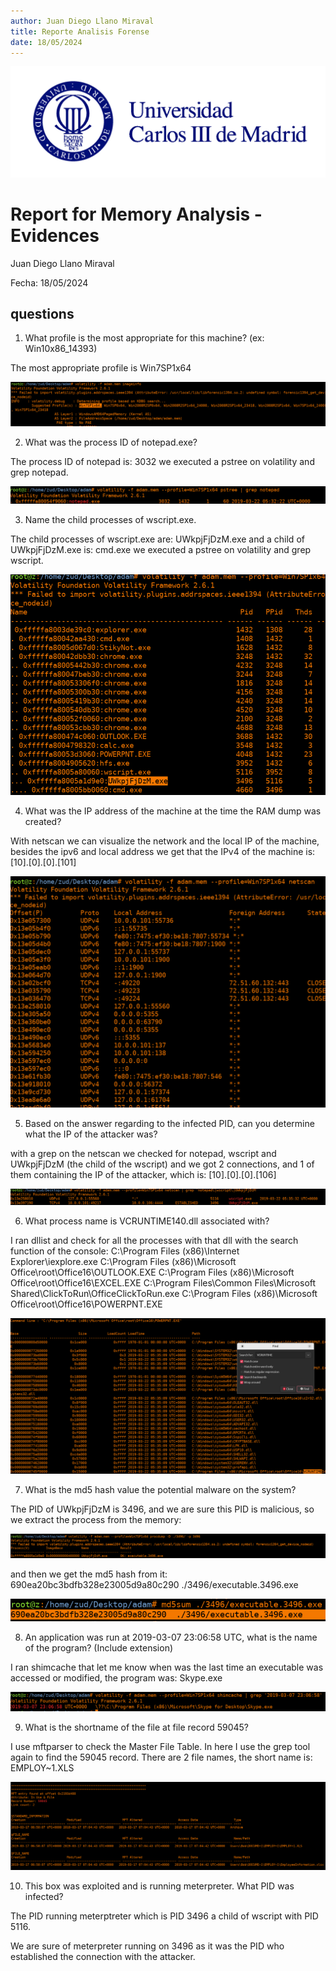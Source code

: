 ```yaml
---
author: Juan Diego Llano Miraval
title: Reporte Analisis Forense
date: 18/05/2024
---
```


![logo_it_uc3m](Logo-uc3m.jpg)

# Report for Memory Analysis - Evidences 

Juan Diego Llano Miraval

Fecha: 18/05/2024

## questions

1. What profile is the most appropriate for this machine? (ex:
Win10x86_14393)

The most appropriate profile is Win7SP1x64

![profile](profile.png)


2. What was the process ID of notepad.exe?

The process ID of notepad is: 3032
we executed a pstree on volatility and grep notepad.

![notepad](notepad.png)

3. Name the child processes of wscript.exe.

The child processes of wscript.exe are: UWkpjFjDzM.exe and a child of UWkpjFjDzM.exe is: cmd.exe
we executed a pstree on volatility and grep wscript.

![wscript](wscript.png)


4. What was the IP address of the machine at the time the RAM dump was
created?

With netscan we can visualize the network and the local IP of the machine, besides the ipv6 and local address we get that the IPv4 of the machine is: [10].[0].[0].[101]

![ip](ip.png)

5. Based on the answer regarding to the infected PID, can you determine
what the IP of the attacker was?

with a grep on the netscan we checked for notepad, wscript and UWkpjFjDzM (the child of the wscript) and we got 2 connections, and 1 of them containing the IP of the attacker, which is: [10].[0].[0].[106]

![aip](aip.png)

6. What process name is VCRUNTIME140.dll associated with?

I ran dllist and check for all the processes with that dll with the search function of the console:
C:\Program Files (x86)\Internet Explorer\iexplore.exe
C:\Program Files (x86)\Microsoft Office\root\Office16\OUTLOOK.EXE
C:\Program Files (x86)\Microsoft Office\root\Office16\EXCEL.EXE
C:\Program Files\Common Files\Microsoft Shared\ClickToRun\OfficeClickToRun.exe
C:\Program Files (x86)\Microsoft Office\root\Office16\POWERPNT.EXE

![vc1](vc1.png)


7. What is the md5 hash value the potential malware on the system?

The PID of UWkpjFjDzM is 3496, and we are sure this PID is malicious, so we extract the process from the memory:

![3496](3496.png)

and then we get the md5 hash from it: 690ea20bc3bdfb328e23005d9a80c290  ./3496/executable.3496.exe

![md5](md5.png)


8. An application was run at 2019-03-07 23:06:58 UTC, what is the name of
the program? (Include extension)

I ran shimcache that let me know when was the last time an executable was accessed or modified, the program was: Skype.exe


![TIME](TIME.png)


9. What is the shortname of the file at file record 59045?

I use mftparser to check the Master File Table. In here I use the grep tool again to find the 59045 record. There are 2 file names, the short name is: EMPLOY~1.XLS

![record](record.png)


10. This box was exploited and is running meterpreter. What PID was
infected?

The PID running meterptreter which is PID 3496 a child of wscript with PID 5116.

We are sure of meterpreter running on 3496 as it was the PID who established the connection with the attacker.
